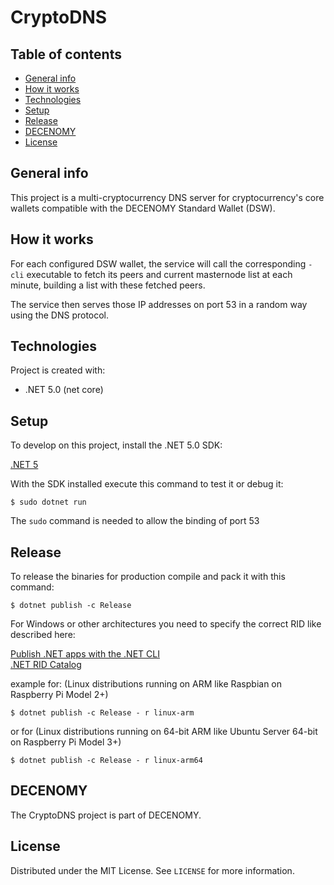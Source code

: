 # CryptoDNS

## Table of contents

* [General info](#general-info)
* [How it works](#how-it-works)
* [Technologies](#technologies)
* [Setup](#setup)
* [Release](#release)
* [DECENOMY](#decenomy)
* [License](#license)

## General info

This project is a multi-cryptocurrency DNS server for cryptocurrency's core wallets compatible with the DECENOMY Standard Wallet (DSW).

## How it works

For each configured DSW wallet, the service will call the corresponding `-cli` executable to fetch its peers and current masternode list at each minute, building a list with these fetched peers.

The service then serves those IP addresses on port 53 in a random way using the DNS protocol.
## Technologies

Project is created with:
* .NET 5.0 (net core)

## Setup

To develop on this project, install the .NET 5.0 SDK:

[.NET 5](https://github.com/dotnet/core/blob/main/release-notes/5.0/README.md)

With the SDK installed execute this command to test it or debug it:

```
$ sudo dotnet run
```

The `sudo` command is needed to allow the binding of port 53

## Release

To release the binaries for production compile and pack it with this command:

```
$ dotnet publish -c Release
```

For Windows or other architectures you need to specify the correct RID like described here:

[Publish .NET apps with the .NET CLI](https://docs.microsoft.com/en-us/dotnet/core/deploying/deploy-with-cli)  
[.NET RID Catalog](https://docs.microsoft.com/en-us/dotnet/core/rid-catalog)

example for: (Linux distributions running on ARM like Raspbian on Raspberry Pi Model 2+)

```
$ dotnet publish -c Release - r linux-arm
```

or for (Linux distributions running on 64-bit ARM like Ubuntu Server 64-bit on Raspberry Pi Model 3+)

```
$ dotnet publish -c Release - r linux-arm64
```

## DECENOMY

The CryptoDNS project is part of DECENOMY.

## License

Distributed under the MIT License. See `LICENSE` for more information.

